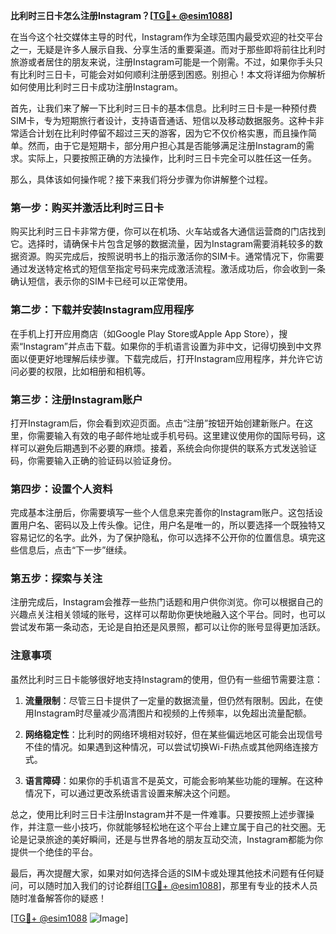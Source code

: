 **比利时三日卡怎么注册Instagram？[[TG💪+ @esim1088](https://t.me/s/esim1088)]**

在当今这个社交媒体主导的时代，Instagram作为全球范围内最受欢迎的社交平台之一，无疑是许多人展示自我、分享生活的重要渠道。而对于那些即将前往比利时旅游或者居住的朋友来说，注册Instagram可能是一个刚需。不过，如果你手头只有比利时三日卡，可能会对如何顺利注册感到困惑。别担心！本文将详细为你解析如何使用比利时三日卡成功注册Instagram。

首先，让我们来了解一下比利时三日卡的基本信息。比利时三日卡是一种预付费SIM卡，专为短期旅行者设计，支持语音通话、短信以及移动数据服务。这种卡非常适合计划在比利时停留不超过三天的游客，因为它不仅价格实惠，而且操作简单。然而，由于它是短期卡，部分用户担心其是否能够满足注册Instagram的需求。实际上，只要按照正确的方法操作，比利时三日卡完全可以胜任这一任务。

那么，具体该如何操作呢？接下来我们将分步骤为你讲解整个过程。

### 第一步：购买并激活比利时三日卡

购买比利时三日卡非常方便，你可以在机场、火车站或各大通信运营商的门店找到它。选择时，请确保卡片包含足够的数据流量，因为Instagram需要消耗较多的数据资源。购买完成后，按照说明书上的指示激活你的SIM卡。通常情况下，你需要通过发送特定格式的短信至指定号码来完成激活流程。激活成功后，你会收到一条确认短信，表示你的SIM卡已经可以正常使用。

### 第二步：下载并安装Instagram应用程序

在手机上打开应用商店（如Google Play Store或Apple App Store），搜索“Instagram”并点击下载。如果你的手机语言设置为非中文，记得切换到中文界面以便更好地理解后续步骤。下载完成后，打开Instagram应用程序，并允许它访问必要的权限，比如相册和相机等。

### 第三步：注册Instagram账户

打开Instagram后，你会看到欢迎页面。点击“注册”按钮开始创建新账户。在这里，你需要输入有效的电子邮件地址或手机号码。这里建议使用你的国际号码，这样可以避免后期遇到不必要的麻烦。接着，系统会向你提供的联系方式发送验证码，你需要输入正确的验证码以验证身份。

### 第四步：设置个人资料

完成基本注册后，你需要填写一些个人信息来完善你的Instagram账户。这包括设置用户名、密码以及上传头像。记住，用户名是唯一的，所以要选择一个既独特又容易记忆的名字。此外，为了保护隐私，你可以选择不公开你的位置信息。填完这些信息后，点击“下一步”继续。

### 第五步：探索与关注

注册完成后，Instagram会推荐一些热门话题和用户供你浏览。你可以根据自己的兴趣点关注相关领域的账号，这样可以帮助你更快地融入这个平台。同时，也可以尝试发布第一条动态，无论是自拍还是风景照，都可以让你的账号显得更加活跃。

### 注意事项

虽然比利时三日卡能够很好地支持Instagram的使用，但仍有一些细节需要注意：

1. **流量限制**：尽管三日卡提供了一定量的数据流量，但仍然有限制。因此，在使用Instagram时尽量减少高清图片和视频的上传频率，以免超出流量配额。
   
2. **网络稳定性**：比利时的网络环境相对较好，但在某些偏远地区可能会出现信号不佳的情况。如果遇到这种情况，可以尝试切换Wi-Fi热点或其他网络连接方式。

3. **语言障碍**：如果你的手机语言不是英文，可能会影响某些功能的理解。在这种情况下，可以通过更改系统语言设置来解决这个问题。

总之，使用比利时三日卡注册Instagram并不是一件难事。只要按照上述步骤操作，并注意一些小技巧，你就能够轻松地在这个平台上建立属于自己的社交圈。无论是记录旅途的美好瞬间，还是与世界各地的朋友互动交流，Instagram都能为你提供一个绝佳的平台。

最后，再次提醒大家，如果对如何选择合适的SIM卡或处理其他技术问题有任何疑问，可以随时加入我们的讨论群组[[TG💪+ @esim1088](https://t.me/s/esim1088)]，那里有专业的技术人员随时准备解答你的疑惑！

[[TG💪+ @esim1088](https://t.me/s/esim1088) ![Image](https://i.postimg.cc/4NQfJmqS/Snipaste-2025-05-13-00-14-12.png)]
